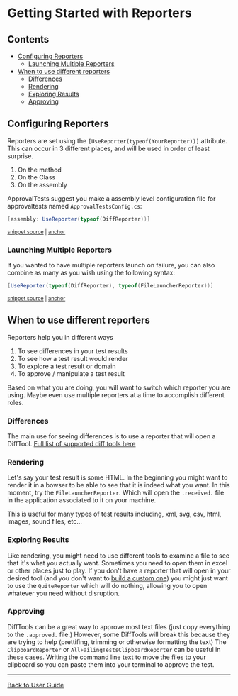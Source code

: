 <!--
GENERATED FILE - DO NOT EDIT
This file was generated by [MarkdownSnippets](https://github.com/SimonCropp/MarkdownSnippets).
Source File: /docs/ApprovalTests/mdsource/ReportersGettingStarted.source.md
To change this file edit the source file and then run MarkdownSnippets.
-->

# Getting Started with Reporters

<!-- toc -->
## Contents

  * [Configuring Reporters](#configuring-reporters)
    * [Launching Multiple Reporters](#launching-multiple-reporters)
  * [When to use different reporters](#when-to-use-different-reporters)
    * [Differences](#differences)
    * [Rendering](#rendering)
    * [Exploring Results](#exploring-results)
    * [Approving](#approving)<!-- endToc -->


## Configuring Reporters

Reporters are set using the `[UseReporter(typeof(YourReporter))]` attribute. This can occur in 3 different places, and will be used in order of least surprise.

1. On the method
1. On the Class
1. On the assembly

ApprovalTests suggest you make a assembly level configuration file for approvaltests named `ApprovalTestsConfig.cs`:  

<!-- snippet: config_file -->
<a id='snippet-config_file'></a>
```cs
[assembly: UseReporter(typeof(DiffReporter))]
```
<sup><a href='/src/ApprovalTests.Tests/ApprovalTestsConfig.cs#L1-L4' title='Snippet source file'>snippet source</a> | <a href='#snippet-config_file' title='Start of snippet'>anchor</a></sup>
<!-- endSnippet -->


### Launching Multiple Reporters

If you wanted to have multiple reporters launch on failure, you can also combine as many as you wish using the following syntax: 

<!-- snippet: multiple_reporters -->
<a id='snippet-multiple_reporters'></a>
```cs
[UseReporter(typeof(DiffReporter), typeof(FileLauncherReporter))]
```
<sup><a href='/src/ApprovalTests.Tests/Html/HtmlTest.cs#L4-L6' title='Snippet source file'>snippet source</a> | <a href='#snippet-multiple_reporters' title='Start of snippet'>anchor</a></sup>
<!-- endSnippet -->


## When to use different reporters

Reporters help you in different ways

1. To see differences in your test results
1. To see how a test result would render
1. To explore a test result or domain 
1. To approve / manipulate a test result

Based on what you are doing, you will want to switch which reporter you are using. Maybe even use multiple reporters at a time to accomplish different roles.


### Differences

The main use for seeing differences is to use a reporter that will open a DiffTool. [Full list of supported diff tools here](Reporters.md#supported-diff-tools)


### Rendering

Let's say your test result is some HTML. In the beginning you might want to render it in a bowser to be able to see that it is indeed what you want. In this moment, try the  `FileLauncherReporter`. Which will open the `.received.` file in the application associated to it on your machine.

This is useful for many types of test results including, xml, svg, csv, html, images, sound files, etc...


### Exploring Results

Like rendering, you might need to use different tools to examine a file to see that it's what you actually want. Sometimes you need to open them in excel or other places just to play. If you don't have a reporter that will open in your desired tool (and you don't want to [build a custom one](Reporters.md#making-custom-reporters)) you might just want to use the `QuiteReporter` which will do nothing, allowing you to open whatever you need without disruption.


### Approving

DiffTools can be a great way to approve most text files (just copy everything to the `.approved.` file.) However, some DiffTools will break this because they are trying to help (prettifing, trimming or otherwise formatting the text)
The `ClipboardReporter` or `AllFailingTestsClipboardReporter` can be useful in these cases. Writing the command line text to move the files to your clipboard so you can paste them into your terminal to approve the test.



---

[Back to User Guide](readme.md#top)

